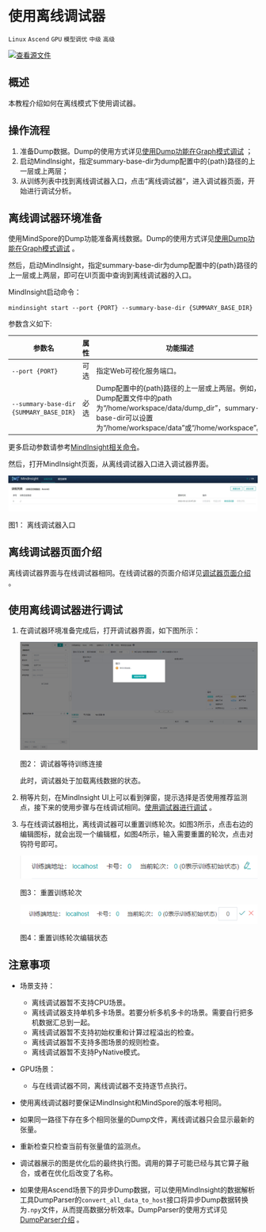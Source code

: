 # 使用离线调试器

`Linux` `Ascend` `GPU` `模型调优` `中级` `高级`

[![查看源文件](https://gitee.com/mindspore/docs/raw/r1.3/resource/_static/logo_source.png)](https://gitee.com/mindspore/docs/blob/r1.3/docs/mindinsight/docs/source_zh_cn/debugger_offline.md)

## 概述

本教程介绍如何在离线模式下使用调试器。

## 操作流程

1. 准备Dump数据。Dump的使用方式详见[使用Dump功能在Graph模式调试](https://www.mindspore.cn/docs/programming_guide/zh-CN/r1.3/dump_in_graph_mode.html) ；
2. 启动MindInsight，指定summary-base-dir为dump配置中的{path}路径的上一层或上两层；
3. 从训练列表中找到离线调试器入口，点击“离线调试器”，进入调试器页面，开始进行调试分析。

## 离线调试器环境准备

使用MindSpore的Dump功能准备离线数据。Dump的使用方式详见[使用Dump功能在Graph模式调试](https://www.mindspore.cn/docs/programming_guide/zh-CN/r1.3/dump_in_graph_mode.html) 。

然后，启动MindInsight，指定summary-base-dir为dump配置中的{path}路径的上一层或上两层，即可在UI页面中查询到离线调试器的入口。

MindInsight启动命令：

```text
mindinsight start --port {PORT} --summary-base-dir {SUMMARY_BASE_DIR}
```

参数含义如下:

|参数名|属性|功能描述|参数类型|默认值|取值范围|
|---|---|---|---|---|---|
|`--port {PORT}`|可选|指定Web可视化服务端口。|Integer|8080|1~65535|
|`--summary-base-dir {SUMMARY_BASE_DIR}`|必选|Dump配置中的{path}路径的上一层或上两层。例如，Dump配置文件中的path为“/home/workspace/data/dump_dir”，summary-base-dir可以设置为“/home/workspace/data”或“/home/workspace”。|String|./|-|

更多启动参数请参考[MindInsight相关命令](https://www.mindspore.cn/mindinsight/docs/zh-CN/r1.3/mindinsight_commands.html)。

然后，打开MindInsight页面，从离线调试器入口进入调试器界面。

![debugger_offline_entry](images/debugger_offline_entry.png)

图1： 离线调试器入口

## 离线调试器页面介绍

离线调试器界面与在线调试器相同。在线调试器的页面介绍详见[调试器页面介绍](https://www.mindspore.cn/mindinsight/docs/zh-CN/r1.3/debugger_online.html#id6) 。

## 使用离线调试器进行调试

1. 在调试器环境准备完成后，打开调试器界面，如下图所示：

    ![debugger_offline_waiting](images/debugger_offline_waiting.png)

    图2： 调试器等待训练连接

    此时，调试器处于加载离线数据的状态。

2. 稍等片刻，在MindInsight UI上可以看到弹窗，提示选择是否使用推荐监测点，接下来的使用步骤与在线调试相同。[使用调试器进行调试](https://www.mindspore.cn/mindinsight/docs/zh-CN/r1.3/debugger.html#id18) 。

3. 与在线调试器相比，离线调试器可以重置训练轮次。如图3所示，点击右边的编辑图标，就会出现一个编辑框，如图4所示，输入需要重置的轮次，点击对钩符号即可。

   ![debugger_offline_reset](images/debugger_offline_reset.png)

   图3： 重置训练轮次

   ![debugger_offline_edit](images/debugger_offline_edit.png)

   图4：重置训练轮次编辑状态

## 注意事项

- 场景支持：
    - 离线调试器暂不支持CPU场景。
    - 离线调试器支持单机多卡场景。若要分析多机多卡的场景。需要自行把多机数据汇总到一起。
    - 离线调试器暂不支持初始权重和计算过程溢出的检查。
    - 离线调试器暂不支持多图场景的规则检查。
    - 离线调试器暂不支持PyNative模式。

- GPU场景：
    - 与在线调试器不同，离线调试器不支持逐节点执行。

- 使用离线调试器时要保证MindInsight和MindSpore的版本号相同。
- 如果同一路径下存在多个相同张量的Dump文件，离线调试器只会显示最新的张量。
- 重新检查只检查当前有张量值的监测点。
- 调试器展示的图是优化后的最终执行图。调用的算子可能已经与其它算子融合，或者在优化后改变了名称。
- 如果使用Ascend场景下的异步Dump数据，可以使用MindInsight的数据解析工具DumpParser的`convert_all_data_to_host`接口将异步Dump数据转换为`.npy`文件，从而提高数据分析效率。DumpParser的使用方式详见[DumpParser介绍](https://gitee.com/mindspore/mindinsight/tree/r1.3/mindinsight/parser) 。